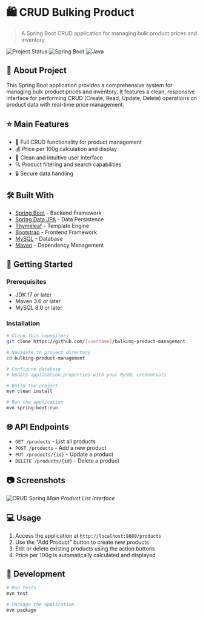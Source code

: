 # 🛍️ CRUD Bulking Product
> A Spring Boot CRUD application for managing bulk product prices and inventory

![Project Status](https://img.shields.io/badge/status-active-success.svg)
![Spring Boot](https://img.shields.io/badge/Spring%20Boot-3.x-brightgreen.svg)
![Java](https://img.shields.io/badge/Java-17-orange.svg)

## 📖 About Project
This Spring Boot application provides a comprehensive system for managing bulk product prices and inventory. It features a clean, responsive interface for performing CRUD (Create, Read, Update, Delete) operations on product data with real-time price management.

## ⭐ Main Features
- 📝 Full CRUD functionality for product management
- 💰 Price per 100g calculation and display
- 🎨 Clean and intuitive user interface
- 🔍 Product filtering and search capabilities
- 🔒 Secure data handling

## 🛠️ Built With
- [Spring Boot](https://spring.io/projects/spring-boot) - Backend Framework
- [Spring Data JPA](https://spring.io/projects/spring-data-jpa) - Data Persistence
- [Thymeleaf](https://www.thymeleaf.org/) - Template Engine
- [Bootstrap](https://getbootstrap.com/) - Frontend Framework
- [MySQL](https://www.mysql.com/) - Database
- [Maven](https://maven.apache.org/) - Dependency Management

## 🏁 Getting Started

### Prerequisites
- JDK 17 or later
- Maven 3.6 or later
- MySQL 8.0 or later

### Installation
```bash
# Clone this repository
git clone https://github.com/[username]/bulking-product-management

# Navigate to project directory
cd bulking-product-management

# Configure database
# Update application.properties with your MySQL credentials

# Build the project
mvn clean install

# Run the application
mvn spring-boot:run
```

## 🌐 API Endpoints
- `GET /products` - List all products
- `POST /products` - Add a new product
- `PUT /products/{id}` - Update a product
- `DELETE /products/{id}` - Delete a product

## 📷 Screenshots
![CRUD Spring](https://github.com/user-attachments/assets/56c8fe12-be34-4f08-a6ff-1688c14d13ac)
*Main Product List Interface*

## 💻 Usage
1. Access the application at `http://localhost:8080/products`
2. Use the "Add Product" button to create new products
3. Edit or delete existing products using the action buttons
4. Price per 100g is automatically calculated and displayed

## 🔧 Development
```bash
# Run tests
mvn test

# Package the application
mvn package
```

